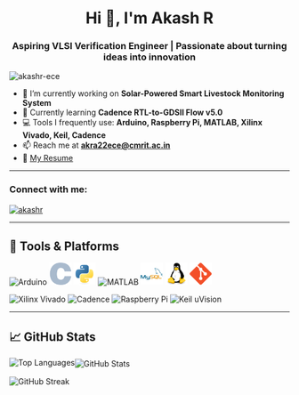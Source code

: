 <h1 align="center">Hi 👋, I'm Akash R</h1>
<h3 align="center">Aspiring VLSI Verification Engineer | Passionate about turning ideas into innovation</h3>

<p align="left">
  <img src="https://komarev.com/ghpvc/?username=akashr-ece&label=Profile%20views&color=0e75b6&style=flat" alt="akashr-ece" />
</p>

- 🔭 I’m currently working on **Solar-Powered Smart Livestock Monitoring System**
- 🌱 Currently learning **Cadence RTL-to-GDSII Flow v5.0**
- 💻 Tools I frequently use: **Arduino, Raspberry Pi, MATLAB, Xilinx Vivado, Keil, Cadence**
- 📫 Reach me at **akra22ece@cmrit.ac.in**
- 📄 [My Resume](https://drive.google.com/file/d/1JnVGK1N84EqXPa5cJTO1NskHSnOOqhw-/view?usp=drive_link)

---

<h3 align="left">Connect with me:</h3>
<p align="left">
  <a href="https://linkedin.com/in/akashr" target="blank">
    <img align="center" src="https://raw.githubusercontent.com/rahuldkjain/github-profile-readme-generator/master/src/images/icons/Social/linked-in-alt.svg" alt="akashr" height="30" width="40" />
  </a>
</p>

---

## 🔧 Tools & Platforms

<p align="left">
  <img src="https://cdn.worldvectorlogo.com/logos/arduino-1.svg" alt="Arduino" width="40" height="40"/>
  <img src="https://raw.githubusercontent.com/devicons/devicon/master/icons/c/c-original.svg" alt="C" width="40" height="40"/>
  <img src="https://raw.githubusercontent.com/devicons/devicon/master/icons/python/python-original.svg" alt="Python" width="40" height="40"/>
  <img src="https://upload.wikimedia.org/wikipedia/commons/2/21/Matlab_Logo.png" alt="MATLAB" width="40" height="40"/>
  <img src="https://raw.githubusercontent.com/devicons/devicon/master/icons/mysql/mysql-original-wordmark.svg" alt="MySQL" width="40" height="40"/>
  <img src="https://raw.githubusercontent.com/devicons/devicon/master/icons/linux/linux-original.svg" alt="Linux" width="40" height="40"/>
  <img src="https://raw.githubusercontent.com/devicons/devicon/master/icons/git/git-original.svg" alt="Git" width="40" height="40"/>
</p>

<p align="left">
  <img src="https://github.com/user-attachments/assets/a982d6b9-9f84-4b3d-b9ec-4d233150bfec " alt="Xilinx Vivado" width="60"/>
  <img src="https://github.com/user-attachments/assets/e0e5994f-49fb-4c92-b016-9edfe4b8dffa" alt="Cadence" width="80"/>
  <img src="https://github.com/user-attachments/assets/f5934457-fd8b-4dc2-a1dd-87d46f6e18b4 " alt="Raspberry Pi" width="60"/>
  <img src="https://github.com/user-attachments/assets/15df5b33-9e1c-486e-8863-4fa97e254e23 " alt="Keil uVision" width="80"/>
</p>

---

## 📈 GitHub Stats

<p><img align="left" src="https://github-readme-stats.vercel.app/api/top-langs?username=akashr-ece&show_icons=true&locale=en&layout=compact" alt="Top Languages" /></p>

<p><img align="center" src="https://github-readme-stats.vercel.app/api?username=akashr-ece&show_icons=true&locale=en" alt="GitHub Stats" /></p>

<p><img align="center" src="https://github-readme-streak-stats.herokuapp.com/?user=akashr-ece&" alt="GitHub Streak" /></p>
